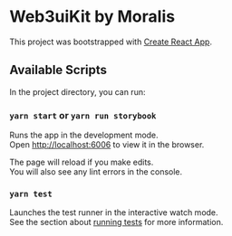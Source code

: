 # Web3uiKit by Moralis

This project was bootstrapped with [Create React App](https://github.com/facebook/create-react-app).

## Available Scripts

In the project directory, you can run:

### `yarn start` or `yarn run storybook`

Runs the app in the development mode.\
Open [http://localhost:6006](http://localhost:6006) to view it in the browser.

The page will reload if you make edits.\
You will also see any lint errors in the console.

### `yarn test`

Launches the test runner in the interactive watch mode.\
See the section about [running tests](https://facebook.github.io/create-react-app/docs/running-tests) for more information.
